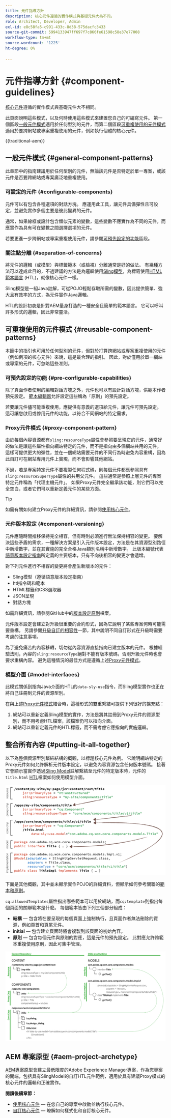 ```yaml
---
title: 元件指導方針
description: 核心元件遵循的實作模式與基礎元件大為不同。
role: Architect, Developer, Admin
exl-id: e8c58fa5-c991-433c-8d38-575dacfc3433
source-git-commit: 5994133947ff697f7c866fe61598c58e37e77008
workflow-type: tm+mt
source-wordcount: '1225'
ht-degree: 0%

---
```


# 元件指導方針 {#component-guidelines}

[核心元件](overview.md)遵循的實作模式與基礎元件大不相同。

此頁面說明這些模式，以及何時使用這些模式來建置您自己的可編寫元件。 第一個區段[一般元件模式](#general-component-patterns)適用於任何型別的元件，而第二個區段[可重複使用的元件模式](#reusable-component-patterns)適用於要跨網站或專案重複使用的元件，例如執行個體的核心元件。

{{traditional-aem}}

## 一般元件模式 {#general-component-patterns}

此章節中的指南建議用於任何型別的元件，無論該元件是否特定於單一專案，或該元件是否要跨網站或專案廣泛地重複使用。

### 可設定的元件 {#configurable-components}

元件可以有包含各種選項的對話方塊。 應運用此工具，讓元件具備彈性且可設定，並避免實作多個主要是彼此變異的元件。

通常，如果線框或設計包含類似元素的變數，這些變數不應實作為不同的元件，而應實作為具有可在變數之間選擇選項的元件。

若要更進一步跨網站或專案重複使用元件，請參閱[可預先設定的功能](#pre-configurable-capabilities)區段。

### 關注點分離 {#separation-of-concerns}

將元件的邏輯（或模型）與標籤範本（或檢視）分離通常是好的做法。 有幾種方法可以達成此目的，不過建議的方法是為邏輯使用[Sling模型](https://sling.apache.org/documentation/bundles/models.html)，為標籤使用[HTML範本語言](https://experienceleague.adobe.com/docs/experience-manager-htl/using/overview.html?lang=zh-Hant) (HTL)，就像核心元件一樣。

Sling模型是一組Java註解，可從POJO輕鬆存取所需的變數，因此提供簡單、強大且有效率的方式，為元件實作Java邏輯。

HTL的設計初衷是針對AEM量身打造的一種安全且簡單的範本語言。 它可以呼叫許多形式的邏輯，因此非常靈活。

## 可重複使用的元件模式 {#reusable-component-patterns}

本節中的指引也可用於任何型別的元件，但對於打算跨網站或專案重複使用的元件（例如例項的核心元件）來說，這是最合理的指引。 因此，對於僅用於單一網站或專案的元件，可忽略這些准則。

### 可預先設定的功能 {#pre-configurable-capabilities}

除了頁面作者使用的編輯對話方塊之外，元件也可以有設計對話方塊，供範本作者預先設定。 [範本編輯器](https://experienceleague.adobe.com/docs/experience-manager-cloud-service/sites/authoring/features/templates.html?lang=zh-Hant)允許設定這些稱為「原則」的預先設定。

若要讓元件儘可能重複使用，應提供有意義的選項給元件，讓元件可預先設定。 這可讓您啟用或停用元件的功能，以符合不同網站的特定需求。

### Proxy元件模式 {#proxy-component-pattern}

由於每個內容資源都有`sling:resourceType`屬性會參照要呈現它的元件，通常好的做法是讓這些屬性指向網站特定的元件，而不是指向由多個網站共用的元件。 這樣可提供更大的彈性，並在一個網站需要元件的不同行為時避免內容重構，因為此自訂可在網站專用元件上實現，而不會影響其他網站。

不過，若是專案特定元件不要複製任何程式碼，則每個元件都應參照具有`sling:resourceSuperType`屬性的共用父元件。 這些通常是參照上層元件的專案特定元件稱為「代理主機元件」。 如果Proxy元件完全繼承該功能，則它們可以完全空白，或者它們可以重新定義元件的某些方面。

>[!TIP]
>
>如需有關如何建立Proxy元件的詳細資訊，請參閱[使用核心元件](/help/get-started/using.md#create-proxy-components)。

### 元件版本設定 {#component-versioning}

元件應隨時間推移保持完全相容，但有時則必須進行無法保持相容的變更。 要解決這些矛盾的需求，一種解決方案是引入元件版本設定，方法是在其資源型別路徑中新增數字，並在其實施的完全合格Java類別名稱中新增數字。 此版本編號代表[語意版本設定指南](https://semver.org/)所定義的主要版本，只有不向後相容的變更才會遞增。

對下列元件進行不相容的變更將會產生新版本的元件：

* Sling模型（遵循語意版本設定指南）
* htl指令碼和範本
* HTML標籤和CSS選取器
* JSON呈現
* 對話方塊

如需詳細資訊，請參閱GitHub中的[版本設定原則](https://github.com/adobe/aem-core-wcm-components/wiki/Versioning-Policies)檔案。

元件版本設定會建立對升級很重要的合約形式，因為它說明了某些專案何時可能需要重構。 另請參閱[升級自訂的相容性](customizing.md#upgrade-compatibility-of-customizations)一節，其中說明不同自訂形式在升級時需要考慮的注意事項。

為了避免痛苦的內容移轉，切勿從內容資源直接指向已建立版本的元件。 根據經驗法則，內容的`sling:resourceType`絕對不能有版本號碼，否則升級元件時也會要求重構內容。 避免這種情況的最佳方式是遵循上述[Proxy元件模式](#proxy-component-pattern)。

### 模型介面 {#model-interfaces}

此模式關係到指向Java介面的HTL的`data-sly-use`指令，而Sling模型實作也正在將自己註冊到元件的資源型別。

在與上述[Proxy元件模式](#proxy-component-pattern)結合時，這種形式的雙重繫結可提供下列很好的擴充點：

1. 網站可以重新定義Sling模型的實作，方法是將其註冊到Proxy元件的資源型別，而不用考慮HTL檔案，該檔案仍可以指向介面。
1. 網站可以重新定義元件的HTL標籤，而不需考慮它應指向的實施邏輯。

## 整合所有內容 {#putting-it-all-together}

以下為整個資源型別繫結結構的概觀，以標題核心元件為例。 它說明網站特定的Proxy元件如何允許解析元件版本設定，以避免內容資源包含任何版本號碼。 接著它會顯示當實作透過[Sling Model](https://sling.apache.org/documentation/bundles/models.html)註解繫結至元件的特定版本時，元件的`title.html` [HTL](https://experienceleague.adobe.com/docs/experience-manager-htl/using/overview.html?lang=zh-Hant)檔案如何使用模型介面。

![資源繫結總覽](/help/assets/chlimage_1-32.png)

下面是其他概觀，其中並未顯示實作POJO的詳細資料，但顯示如何參考關聯的[範本和原則](https://experienceleague.adobe.com/docs/experience-manager-cloud-service/content/implementing/developing/full-stack/components-templates/templates.html?lang=zh-Hant)。

`cq:allowedTemplates`屬性指出哪些範本可以用於網站，而`cq:template`則指出每個頁面的關聯範本是什麼。 每個範本皆由下列三個部分組成：

* **結構** — 包含將在要呈現的每個頁面上強制執行，且頁面作者無法刪除的資源，例如頁首和頁尾元件。
* **initial** — 包含建立頁面時將會複製到該頁面的初始內容。
* **原則** — 包含每個元件與原則的對應，這是元件的預先設定。 此對應允許跨範本重複使用原則，因此可集中管理。

![範本和原則概觀](/help/assets/screen_shot_2018-12-07at093102.png)

## AEM 專案原型 {#aem-project-archetype}

[AEM專案原型](/help/developing/archetype/overview.md)會建立最低限度的Adobe Experience Manager專案，作為您專案的開端，包括具有SlingModel的自訂HTL元件範例，適用於具有建議Proxy模式的核心元件的邏輯和正確實作。

**閱讀後續章節：**

* [使用核心元件](/help/get-started/using.md) — 在您自己的專案中啟動並執行核心元件。
* [自訂核心元件](customizing.md) — 瞭解如何樣式化和自訂核心元件。
